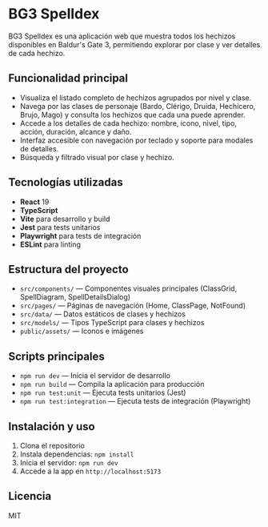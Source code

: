 
# BG3 Spelldex

BG3 Spelldex es una aplicación web que muestra todos los hechizos disponibles en Baldur's Gate 3, permitiendo explorar por clase y ver detalles de cada hechizo.

## Funcionalidad principal

- Visualiza el listado completo de hechizos agrupados por nivel y clase.
- Navega por las clases de personaje (Bardo, Clérigo, Druida, Hechicero, Brujo, Mago) y consulta los hechizos que cada una puede aprender.
- Accede a los detalles de cada hechizo: nombre, icono, nivel, tipo, acción, duración, alcance y daño.
- Interfaz accesible con navegación por teclado y soporte para modales de detalles.
- Búsqueda y filtrado visual por clase y hechizo.

## Tecnologías utilizadas

- **React** 19
- **TypeScript**
- **Vite** para desarrollo y build
- **Jest** para tests unitarios
- **Playwright** para tests de integración
- **ESLint** para linting

## Estructura del proyecto

- `src/components/` — Componentes visuales principales (ClassGrid, SpellDiagram, SpellDetailsDialog)
- `src/pages/` — Páginas de navegación (Home, ClassPage, NotFound)
- `src/data/` — Datos estáticos de clases y hechizos
- `src/models/` — Tipos TypeScript para clases y hechizos
- `public/assets/` — Iconos e imágenes

## Scripts principales

- `npm run dev` — Inicia el servidor de desarrollo
- `npm run build` — Compila la aplicación para producción
- `npm run test:unit` — Ejecuta tests unitarios (Jest)
- `npm run test:integration` — Ejecuta tests de integración (Playwright)

## Instalación y uso

1. Clona el repositorio
2. Instala dependencias: `npm install`
3. Inicia el servidor: `npm run dev`
4. Accede a la app en `http://localhost:5173`

## Licencia

MIT

